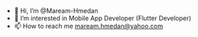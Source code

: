 - 👋 Hi, I’m @Maream-Hmedan
- 👀 I’m interested in Mobile App Developer (Flutter Developer)
- 📫 How to reach me maream.hmedan@yahoo.com


<!---
Maream-Hmedan/Maream-Hmedan is a ✨ special ✨ repository because its `README.md` (this file) appears on your GitHub profile.
You can click the Preview link to take a look at your changes.
--->
